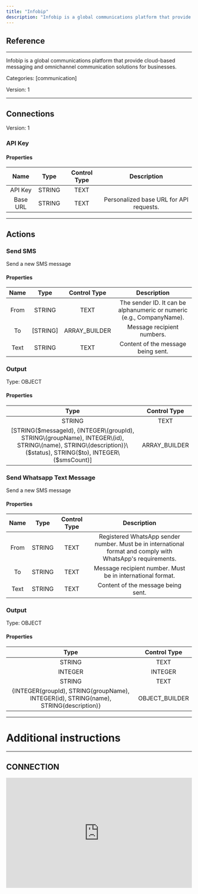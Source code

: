 ```yaml
---
title: "Infobip"
description: "Infobip is a global communications platform that provide cloud-based messaging and omnichannel communication solutions for businesses."
---
```

## Reference
<hr />

Infobip is a global communications platform that provide cloud-based messaging and omnichannel communication solutions for businesses.


Categories: [communication]


Version: 1

<hr />



## Connections

Version: 1


### API Key

#### Properties

|      Name      |     Type     |     Control Type     |     Description     |
|:--------------:|:------------:|:--------------------:|:-------------------:|
| API Key | STRING | TEXT  |  |
| Base URL | STRING | TEXT  |  Personalized base URL for API requests.  |





<hr />





## Actions


### Send SMS
Send a new SMS message

#### Properties

|      Name      |     Type     |     Control Type     |     Description     |
|:--------------:|:------------:|:--------------------:|:-------------------:|
| From | STRING | TEXT  |  The sender ID. It can be alphanumeric or numeric (e.g., CompanyName).  |
| To | [STRING] | ARRAY_BUILDER  |  Message recipient numbers.  |
| Text | STRING | TEXT  |  Content of the message being sent.  |


### Output



Type: OBJECT


#### Properties

|     Type     |     Control Type     |
|:------------:|:--------------------:|
| STRING | TEXT  |
| [STRING\($messageId), {INTEGER\(groupId), STRING\(groupName), INTEGER\(id), STRING\(name), STRING\(description)}\($status), STRING\($to), INTEGER\($smsCount)] | ARRAY_BUILDER  |






### Send Whatsapp Text Message
Send a new SMS message

#### Properties

|      Name      |     Type     |     Control Type     |     Description     |
|:--------------:|:------------:|:--------------------:|:-------------------:|
| From | STRING | TEXT  |  Registered WhatsApp sender number. Must be in international format and comply with WhatsApp's requirements.  |
| To | STRING | TEXT  |  Message recipient number. Must be in international format.  |
| Text | STRING | TEXT  |  Content of the message being sent.  |


### Output



Type: OBJECT


#### Properties

|     Type     |     Control Type     |
|:------------:|:--------------------:|
| STRING | TEXT  |
| INTEGER | INTEGER  |
| STRING | TEXT  |
| {INTEGER\(groupId), STRING\(groupName), INTEGER\(id), STRING\(name), STRING\(description)} | OBJECT_BUILDER  |






<hr />

# Additional instructions
<hr />

## CONNECTION

<div style="position:relative;height:0;width:100%;overflow:hidden;z-index:99999;box-sizing:border-box;padding-bottom:calc(53.02672956% + 32px)"><iframe src="https://www.guidejar.com/embed/7e252985-dce7-48b9-bf79-50e81568ca22?type=1&controls=on" width="100%" height="100%" style="position:absolute;inset:0" allowfullscreen frameborder="0"></iframe></div>
